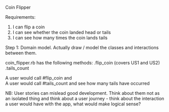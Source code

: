 Coin Flipper

Requirements:
1. I can flip a coin
2. I can see whether the coin landed head or tails
3. I can see how many times the coin lands tails

Step 1: Domain model.  Actually draw / model the classes and interactions between them. 

coin_flipper.rb has the following methods:
.flip_coin (covers US1 and US2)
.tails_count 

A user would call #flip_coin and  
A user would call #tails_count and see how many tails have occurred 

NB: User stories can mislead good development.  Think about them not as an isolated thing and think about a user journey - think about the interaction a user would have with the app, what would make logical sense?  

